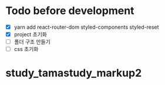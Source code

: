 # Todo before development

- [x] yarn add react-router-dom styled-components styled-reset
- [x] project 초기화
- [ ] 폴더 구조 만들기
- [ ] css 초기화
# study_tamastudy_markup2
